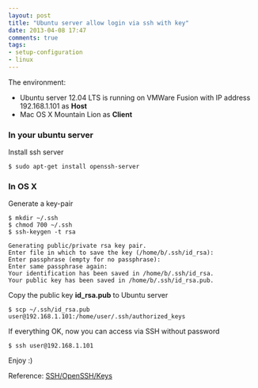 ```yaml
---
layout: post
title: "Ubuntu server allow login via ssh with key"
date: 2013-04-08 17:47
comments: true
tags: 
- setup-configuration
- linux
---
```


The environment:

* Ubuntu server 12.04 LTS is running on VMWare Fusion with IP address 192.168.1.101 as **Host**
* Mac OS X Mountain Lion as **Client**

### In your ubuntu server
Install ssh server

```
$ sudo apt-get install openssh-server
```

### In OS X

Generate a key-pair

```
$ mkdir ~/.ssh
$ chmod 700 ~/.ssh
$ ssh-keygen -t rsa

Generating public/private rsa key pair.
Enter file in which to save the key (/home/b/.ssh/id_rsa):
Enter passphrase (empty for no passphrase):
Enter same passphrase again:
Your identification has been saved in /home/b/.ssh/id_rsa.
Your public key has been saved in /home/b/.ssh/id_rsa.pub.
```

Copy the public key **id_rsa.pub** to Ubuntu server

```
$ scp ~/.ssh/id_rsa.pub user@192.168.1.101:/home/user/.ssh/authorized_keys
```

If everything OK, now you can access via SSH without password

```
$ ssh user@192.168.1.101
```

Enjoy :)

Reference: [SSH/OpenSSH/Keys](https://help.ubuntu.com/community/SSH/OpenSSH/Keys)
